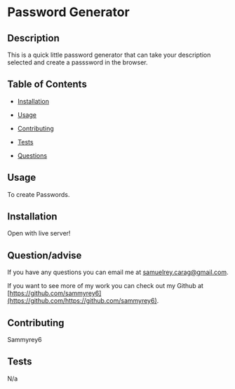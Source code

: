 # Password Generator

## Description

This is a quick little password generator that can take your description selected and create a passsword in the browser.

## Table of Contents
- [Installation](#Installation)

- [Usage](#Usage)
- [Contributing](#Contributing)
- [Tests](#Tests)
- [Questions](#Question/advise)


## Usage
To create Passwords.


## Installation

Open with live server!


## Question/advise
If you have any questions you can email me at samuelrey.carag@gmail.com.

If you want to see more of my work you can check out my Github at [https://github.com/sammyrey6](https://github.com/https://github.com/sammyrey6).


## Contributing

Sammyrey6
## Tests

N/a


